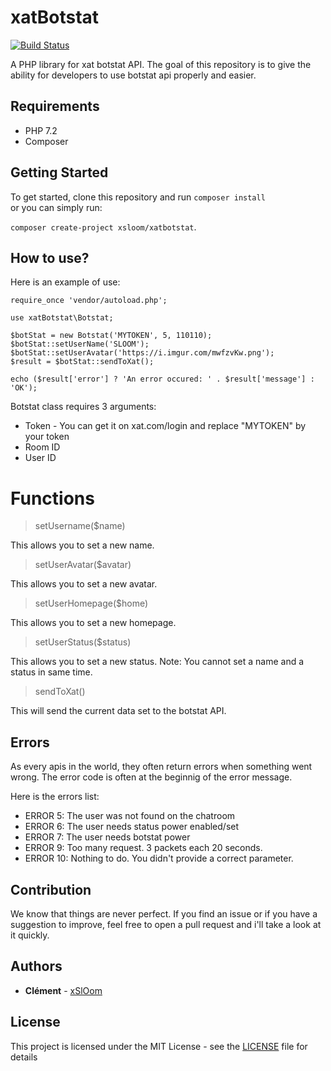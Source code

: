 # xatBotstat

<p align="center">
  
[![Build Status](https://travis-ci.org/xSlOom/xatBotstat.svg?branch=master)](https://travis-ci.org/xSlOom/xatBotstat)

</p>

A PHP library for xat botstat API. The goal of this repository is to give the ability for developers to use botstat api properly and easier.
## Requirements
- PHP 7.2
- Composer
## Getting Started
To get started, clone this repository and run ``composer install`` <br />
or you can simply run:

```composer create-project xsloom/xatbotstat```.
## How to use?

Here is an example of use:

```
require_once 'vendor/autoload.php';

use xatBotstat\Botstat;

$botStat = new Botstat('MYTOKEN', 5, 110110);
$botStat::setUserName('SLOOM');
$botStat::setUserAvatar('https://i.imgur.com/mwfzvKw.png');
$result = $botStat::sendToXat();

echo ($result['error'] ? 'An error occured: ' . $result['message'] : 'OK');
```

Botstat class requires 3 arguments:
- Token - You can get it on xat.com/login and replace "MYTOKEN" by your token
- Room ID
- User ID

# Functions
> setUsername($name)

This allows you to set a new name.

> setUserAvatar($avatar)

This allows you to set a new avatar.

> setUserHomepage($home)

This allows you to set a new homepage.

> setUserStatus($status)

This allows you to set a new status. Note: You cannot set a name and a status in same time.

> sendToXat()

This will send the current data set to the botstat API.

## Errors

As every apis in the world, they often return errors when something went wrong. The error code is often at the beginnig of the error message.

Here is the errors list:

- ERROR 5: The user was not found on the chatroom
- ERROR 6: The user needs status power enabled/set
- ERROR 7: The user needs botstat power
- ERROR 9: Too many request. 3 packets each 20 seconds.
- ERROR 10: Nothing to do. You didn't provide a correct parameter.

## Contribution
We know that things are never perfect. If you find an issue or if you have a suggestion to improve, feel free to open a pull request and i'll take a look at it quickly.
## Authors
* **Clément** - [xSlOom](https://github.com/xSlOom)
## License
This project is licensed under the MIT License - see the [LICENSE](LICENSE) file for details
